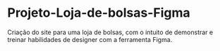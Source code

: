 # Projeto-Loja-de-bolsas-Figma
Criação do site para uma loja de bolsas, com o intuito de demonstrar e treinar habilidades de designer com a ferramenta Figma.
